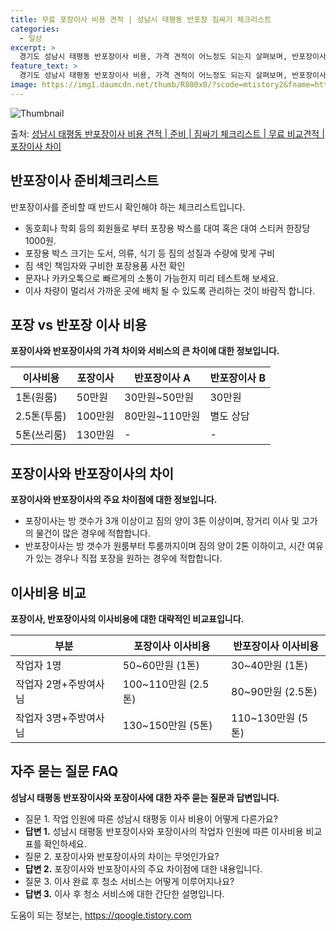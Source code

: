 ```yaml
---
title: 무료 포장이사 비용 견적 | 성남시 태평동 반포장 짐싸기 체크리스트
categories:
  - 일상
excerpt: >
  경기도 성남시 태평동 반포장이사 비용, 가격 견적이 어느정도 되는지 살펴보며, 반포장이사를 준비함에 있어 짐싸기 준비 체크리스트가 무엇인지 보겠습니다. 마지막으로 포장이사와 차이점을 통해 무료 비교견적으로 어떤 것이 더 합리적인 선택인지 공유 드립니다.성남시 태평동 포장이사 견적 샘플 보기 👈 클릭성남시 태평동 포장이사 가격 살펴보기 👈 클릭성남시 태평동 반포장이사 평균 이사 비용평수성남시 태평동 평균 이사 비용원룸 이사9평 이하 (1톤)30만원~투룸/쓰리룸 이사16평 ~ 20평 (2.5톤)80만원~쓰리룸 이사21평 (5톤) ~110만원~우리집 무료 이사견적 받기 👈 클릭포장 vs 반포장 이사 비용 및 서비스 비교포장 vs 반포장 이사 서비스의 큰 차이는 이사 전 과정에서 고객이 짐을 정리하느냐 아..
feature_text: >
  경기도 성남시 태평동 반포장이사 비용, 가격 견적이 어느정도 되는지 살펴보며, 반포장이사를 준비함에 있어 짐싸기 준비 체크리스트가 무엇인지 보겠습니다. 마지막으로 포장이사와 차이점을 통해 무료 비교견적으로 어떤 것이 더 합리적인 선택인지 공유 드립니다.성남시 태평동 포장이사 견적 샘플 보기 👈 클릭성남시 태평동 포장이사 가격 살펴보기 👈 클릭성남시 태평동 반포장이사 평균 이사 비용평수성남시 태평동 평균 이사 비용원룸 이사9평 이하 (1톤)30만원~투룸/쓰리룸 이사16평 ~ 20평 (2.5톤)80만원~쓰리룸 이사21평 (5톤) ~110만원~우리집 무료 이사견적 받기 👈 클릭포장 vs 반포장 이사 비용 및 서비스 비교포장 vs 반포장 이사 서비스의 큰 차이는 이사 전 과정에서 고객이 짐을 정리하느냐 아..
image: https://img1.daumcdn.net/thumb/R800x0/?scode=mtistory2&fname=https%3A%2F%2Fblog.kakaocdn.net%2Fdn%2FwC0NP%2FbtsHbRm0XX0%2FR2L6JvW8Q7kfCefstLFKo0%2Fimg.webp
---
```


![Thumbnail](https://img1.daumcdn.net/thumb/R800x0/?scode=mtistory2&fname=https%3A%2F%2Fblog.kakaocdn.net%2Fdn%2FwC0NP%2FbtsHbRm0XX0%2FR2L6JvW8Q7kfCefstLFKo0%2Fimg.webp)

<p>출처: <a href="https://qoogle.tistory.com/9102" rel="dofollow">성남시 태평동 반포장이사 비용 견적 | 준비 | 짐싸기 체크리스트 | 무료 비교견적 | 포장이사 차이</a> </p>

## 반포장이사 준비체크리스트



반포장이사를 준비할 때 반드시 확인해야 하는 체크리스트입니다.

  * 동호회나 학회 등의 회원들로 부터 포장용 박스를 대여 혹은 대여 스티커 한장당 1000원.
  * 포장용 박스 크기는 도서, 의류, 식기 등 짐의 성질과 수량에 맞게 구비
  * 짐 색인 책임자와 구비한 포장용품 사전 확인
  * 문자나 카카오톡으로 빠르게의 소통이 가능한지 미리 테스트해 보세요.
  * 이사 차량이 멀리서 가까운 곳에 배치 될 수 있도록 관리하는 것이 바람직 합니다.



## 포장 vs **반포장** 이사 비용



**포장이사와 반포장이사의 가격 차이와 서비스의 큰 차이에 대한 정보입니다.**

**이사비용** | **포장이사** | **반포장이사 A** | **반포장이사 B**  
---|---|---|---  
1톤(원룸) | 50만원 | 30만원~50만원 | 30만원  
2.5톤(투룸) | 100만원 | 80만원~110만원 | 별도 상담  
5톤(쓰리룸) | 130만원 | - | -  
  


## 포장이사와 반포장이사의 차이



**포장이사와 반포장이사의 주요 차이점에 대한 정보입니다.**

  * 포장이사는 방 갯수가 3개 이상이고 짐의 양이 3톤 이상이며, 장거리 이사 및 고가의 물건이 많은 경우에 적합합니다.
  * 반포장이사는 방 갯수가 원룸부터 투룸까지이며 짐의 양이 2톤 이하이고, 시간 여유가 있는 경우나 직접 포장을 원하는 경우에 적합합니다.



## 이사비용 비교



**포장이사, 반포장이사의 이사비용에 대한 대략적인 비교표입니다.**

**부분** | **포장이사 이사비용** | **반포장이사 이사비용**  
---|---|---  
작업자 1명 | 50~60만원 (1톤) | 30~40만원 (1톤)  
작업자 2명+주방여사님 | 100~110만원 (2.5톤) | 80~90만원 (2.5톤)  
작업자 3명+주방여사님 | 130~150만원 (5톤) | 110~130만원 (5톤)  
  


## 자주 묻는 질문 FAQ



**성남시 태평동 반포장이사와 포장이사에 대한 자주 묻는 질문과 답변입니다.**

  * 질문 1. 작업 인원에 따른 성남시 태평동 이사 비용이 어떻게 다른가요?
  * **답변 1.** 성남시 태평동 반포장이사와 포장이사의 작업자 인원에 따른 이사비용 비교표를 확인하세요.
  * 질문 2. 포장이사와 반포장이사의 차이는 무엇인가요?
  * **답변 2.** 포장이사와 반포장이사의 주요 차이점에 대한 내용입니다.
  * 질문 3. 이사 완료 후 청소 서비스는 어떻게 이루어지나요?
  * **답변 3.** 이사 후 청소 서비스에 대한 간단한 설명입니다.





 

도움이 되는 정보는, <a href="https://qoogle.tistory.com" rel="dofollow">https://qoogle.tistory.com</a>


